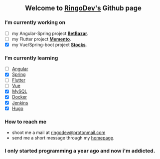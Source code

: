 
<h2 align="center">Welcome to <a href="https://ringodev.com">RingoDev's</a> Github page</h2>

<!--Todo insert Logo Image -->

### I’m currently working on

* [ ] my Angular-Spring project [**BetBazar**](https://github.com/RingoDev/BetBazar).
* [ ] my Flutter project [**Memento**](https://github.com/RingoDev/Memento).
* [x] my Vue/Spring-boot project [**Stocks**](https://github.com/RingoDev/stocks).

### I’m currently learning 

* [ ] [Angular](https://angular.io)
* [x] [Spring](https://spring.io)
* [ ] [Flutter](https://flutter.dev)
* [ ] [Vue](https://vuejs.org/)
* [x] [MySQL](https://www.mysql.com/)
* [x] [Docker](https://www.docker.com/)
* [x] [Jenkins](https://www.jenkins.io/)
* [x] [Hugo](https://gohugo.io/)

### How to reach me

* shoot me a mail at ringodev@protonmail.com 
* send me a short message through my [homepage](https://ringodev.com).
  
### I only started programming a year ago and now i'm addicted.

